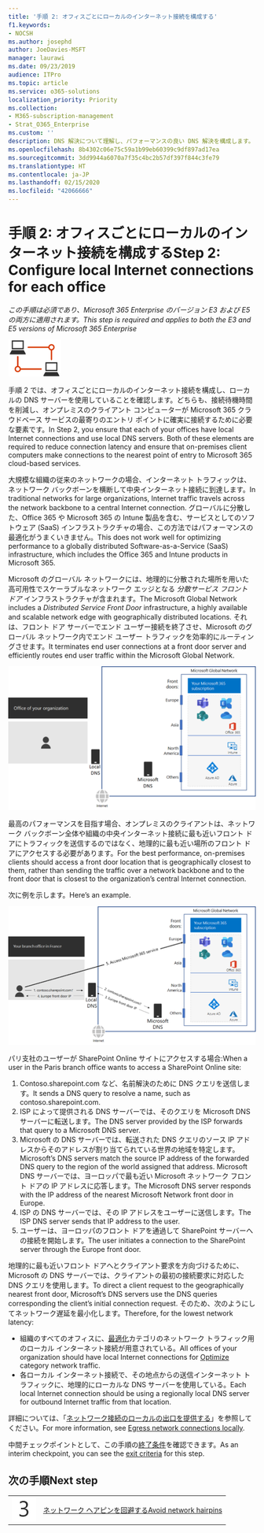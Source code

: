 ```yaml
---
title: '手順 2: オフィスごとにローカルのインターネット接続を構成する'
f1.keywords:
- NOCSH
ms.author: josephd
author: JoeDavies-MSFT
manager: laurawi
ms.date: 09/23/2019
audience: ITPro
ms.topic: article
ms.service: o365-solutions
localization_priority: Priority
ms.collection:
- M365-subscription-management
- Strat_O365_Enterprise
ms.custom: ''
description: DNS 解決について理解し、パフォーマンスの良い DNS 解決を構成します。
ms.openlocfilehash: 8b4302c06e75c59a1b99eb60399c9df897ad17ea
ms.sourcegitcommit: 3dd9944a6070a7f35c4bc2b57df397f844c3fe79
ms.translationtype: HT
ms.contentlocale: ja-JP
ms.lasthandoff: 02/15/2020
ms.locfileid: "42066666"
---
```

# <a name="step-2-configure-local-internet-connections-for-each-office"></a><span data-ttu-id="f3dce-103">手順 2: オフィスごとにローカルのインターネット接続を構成する</span><span class="sxs-lookup"><span data-stu-id="f3dce-103">Step 2: Configure local Internet connections for each office</span></span>

<span data-ttu-id="f3dce-104">*この手順は必須であり、Microsoft 365 Enterprise のバージョン E3 および E5 の両方に適用されます。*</span><span class="sxs-lookup"><span data-stu-id="f3dce-104">*This step is required and applies to both the E3 and E5 versions of Microsoft 365 Enterprise*</span></span>

![フェーズ 1 - ネットワーキング](../media/deploy-foundation-infrastructure/networking_icon-small.png)

<span data-ttu-id="f3dce-p101">手順 2 では、オフィスごとにローカルのインターネット接続を構成し、ローカルの DNS サーバーを使用していることを確認します。どちらも、接続待機時間を削減し、オンプレミスのクライアント コンピューターが Microsoft 365 クラウドベース サービスの最寄りのエントリ ポイントに確実に接続するために必要な要素です。</span><span class="sxs-lookup"><span data-stu-id="f3dce-p101">In Step 2, you ensure that each of your offices have local Internet connections and use local DNS servers. Both of these elements are required to reduce connection latency and ensure that on-premises client computers make connections to the nearest point of entry to Microsoft 365 cloud-based services.</span></span>

<span data-ttu-id="f3dce-108">大規模な組織の従来のネットワークの場合、インターネット トラフィックは、ネットワーク バックボーンを横断して中央インターネット接続に到達します。</span><span class="sxs-lookup"><span data-stu-id="f3dce-108">In traditional networks for large organizations, Internet traffic travels across the network backbone to a central Internet connection.</span></span> <span data-ttu-id="f3dce-109">グローバルに分散した、Office 365 や Microsoft 365 の Intune 製品を含む、サービスとしてのソフトウェア (SaaS) インフラストラクチャの場合、この方法ではパフォーマンスの最適化がうまくいきません。</span><span class="sxs-lookup"><span data-stu-id="f3dce-109">This does not work well for optimizing performance to a globally distributed Software-as-a-Service (SaaS) infrastructure, which includes the Office 365 and Intune products in Microsoft 365.</span></span>

<span data-ttu-id="f3dce-110">Microsoft のグローバル ネットワークには、地理的に分散された場所を用いた高可用性でスケーラブルなネットワーク エッジとなる *分散サービス フロント ドア* インフラストラクチャが含まれます。</span><span class="sxs-lookup"><span data-stu-id="f3dce-110">The Microsoft Global Network includes a *Distributed Service Front Door* infrastructure, a highly available and scalable network edge with geographically distributed locations.</span></span> <span data-ttu-id="f3dce-111">それは、フロント ドア サーバーでエンド ユーザー接続を終了させ、Microsoft のグローバル ネットワーク内でエンド ユーザー トラフィックを効率的にルーティングさせます。</span><span class="sxs-lookup"><span data-stu-id="f3dce-111">It terminates end user connections at a front door server and efficiently routes end user traffic within the Microsoft Global Network.</span></span>

![Microsoft のグローバル ネットワーク](../media/networking-dns-resolution-same-location/microsoft-global-network.png)

<span data-ttu-id="f3dce-113">最高のパフォーマンスを目指す場合、オンプレミスのクライアントは、ネットワーク バックボーン全体や組織の中央インターネット接続に最も近いフロント ドアにトラフィックを送信するのではなく、地理的に最も近い場所のフロント ドアにアクセスする必要があります。</span><span class="sxs-lookup"><span data-stu-id="f3dce-113">For the best performance, on-premises clients should access a front door location that is geographically closest to them, rather than sending the traffic over a network backbone and to the front door that is closest to the organization’s central Internet connection.</span></span>

<span data-ttu-id="f3dce-114">次に例を示します。</span><span class="sxs-lookup"><span data-stu-id="f3dce-114">Here’s an example.</span></span>

![Microsoft のグローバル ネットワークの使用例](../media/networking-dns-resolution-same-location/microsoft-global-network-example.png)

<span data-ttu-id="f3dce-116">パリ支社のユーザーが SharePoint Online サイトにアクセスする場合:</span><span class="sxs-lookup"><span data-stu-id="f3dce-116">When a user in the Paris branch office wants to access a SharePoint Online site:</span></span>

1. <span data-ttu-id="f3dce-117">Contoso.sharepoint.com など、名前解決のために DNS クエリを送信します。</span><span class="sxs-lookup"><span data-stu-id="f3dce-117">It sends a DNS query to resolve a name, such as contoso.sharepoint.com.</span></span> 
2. <span data-ttu-id="f3dce-118">ISP によって提供される DNS サーバーでは、そのクエリを Microsoft DNS サーバーに転送します。</span><span class="sxs-lookup"><span data-stu-id="f3dce-118">The DNS server provided by the ISP forwards that query to a Microsoft DNS server.</span></span>
3. <span data-ttu-id="f3dce-119">Microsoft の DNS サーバーでは、転送された DNS クエリのソース IP アドレスからそのアドレスが割り当てられている世界の地域を特定します。</span><span class="sxs-lookup"><span data-stu-id="f3dce-119">Microsoft’s DNS servers match the source IP address of the forwarded DNS query to the region of the world assigned that address.</span></span> <span data-ttu-id="f3dce-120">Microsoft DNS サーバーでは、ヨーロッパで最も近い Microsoft ネットワーク フロント ドアの IP アドレスに応答します。</span><span class="sxs-lookup"><span data-stu-id="f3dce-120">The Microsoft DNS server responds with the IP address of the nearest Microsoft Network front door in Europe.</span></span>
4. <span data-ttu-id="f3dce-121">ISP の DNS サーバーでは、その IP アドレスをユーザーに送信します。</span><span class="sxs-lookup"><span data-stu-id="f3dce-121">The ISP DNS server sends that IP address to the user.</span></span>
5. <span data-ttu-id="f3dce-122">ユーザーは、ヨーロッパのフロント ドアを通過して SharePoint サーバーへの接続を開始します。</span><span class="sxs-lookup"><span data-stu-id="f3dce-122">The user initiates a connection to the SharePoint server through the Europe front door.</span></span>

<span data-ttu-id="f3dce-123">地理的に最も近いフロント ドアへとクライアント要求を方向づけるために、Microsoft の DNS サーバーでは、クライアントの最初の接続要求に対応した DNS クエリを使用します。</span><span class="sxs-lookup"><span data-stu-id="f3dce-123">To direct a client request to the geographically nearest front door, Microsoft’s DNS servers use the DNS queries corresponding the client’s initial connection request.</span></span> <span data-ttu-id="f3dce-124">そのため、次のようにしてネットワーク遅延を最小化します。</span><span class="sxs-lookup"><span data-stu-id="f3dce-124">Therefore, for the lowest network latency:</span></span>

- <span data-ttu-id="f3dce-125">組織のすべてのオフィスに、[最適化](https://docs.microsoft.com/office365/enterprise/office-365-network-connectivity-principles#new-office-365-endpoint-categories)カテゴリのネットワーク トラフィック用のローカル インターネット接続が用意されている。</span><span class="sxs-lookup"><span data-stu-id="f3dce-125">All offices of your organization should have local Internet connections for [Optimize](https://docs.microsoft.com/office365/enterprise/office-365-network-connectivity-principles#new-office-365-endpoint-categories) category network traffic.</span></span>
- <span data-ttu-id="f3dce-126">各ローカル インターネット接続で、その地点からの送信インターネット トラフィックに、地理的にローカルな DNS サーバーを使用している。</span><span class="sxs-lookup"><span data-stu-id="f3dce-126">Each local Internet connection should be using a regionally local DNS server for outbound Internet traffic from that location.</span></span>

<span data-ttu-id="f3dce-127">詳細については、「[ネットワーク接続のローカルの出口を提供する](https://docs.microsoft.com/office365/enterprise/office-365-network-connectivity-principles#egress-network-connections-locally)」を参照してください。</span><span class="sxs-lookup"><span data-stu-id="f3dce-127">For more information, see [Egress network connections locally](https://docs.microsoft.com/office365/enterprise/office-365-network-connectivity-principles#egress-network-connections-locally).</span></span> 

<span data-ttu-id="f3dce-128">中間チェックポイントとして、この手順の[終了条件](networking-exit-criteria.md#crit-networking-step2)を確認できます。</span><span class="sxs-lookup"><span data-stu-id="f3dce-128">As an interim checkpoint, you can see the [exit criteria](networking-exit-criteria.md#crit-networking-step2) for this step.</span></span>

## <a name="next-step"></a><span data-ttu-id="f3dce-129">次の手順</span><span class="sxs-lookup"><span data-stu-id="f3dce-129">Next step</span></span>

|||
|:-------|:-----|
|![手順 3](../media/stepnumbers/Step3.png)|[<span data-ttu-id="f3dce-131">ネットワーク ヘアピンを回避する</span><span class="sxs-lookup"><span data-stu-id="f3dce-131">Avoid network hairpins</span></span>](networking-avoid-network-hairpins.md)|
